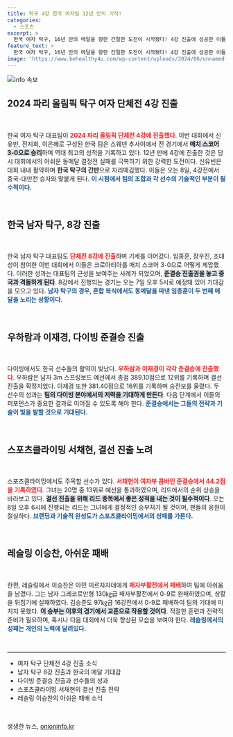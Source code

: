 ```yaml
---
title: 탁구 4강 한국 여자팀 12년 만의 기적!
categories:
  - 스포츠
excerpt: >
  한국 여자 탁구, 16년 만의 메달을 향한 간절한 도전이 시작됐다! 4강 진출에 성공한 이들은 스웨덴을 꺾으며 다음 상대를 기다리고 있다. 남자 탁구와 다이빙 선수들도 연이어 준결승 진출을 노린다!
feature_text: >
  한국 여자 탁구, 16년 만의 메달을 향한 간절한 도전이 시작됐다! 4강 진출에 성공한 이들은 스웨덴을 꺾으며 다음 상대를 기다리고 있다. 남자 탁구와 다이빙 선수들도 연이어 준결승 진출을 노린다!
image: 'https://www.behealthy4u.com/wp-content/uploads/2024/06/unnamed-file.png'
---
```


<p><img src="https://www.behealthy4u.com/wp-content/uploads/2024/06/unnamed-file.png" alt="info 속보" /></p>

<h2 data-ke-size="size26">2024 파리 올림픽 탁구 여자 단체전 4강 진출</h2>

<p data-ke-size="size16">&nbsp;</p>

<p>한국 여자 탁구 대표팀이 <b><span style="color: #ee2323;">2024 파리 올림픽 단체전 4강에 진출했다</span></b>. 이번 대회에서 신유빈, 전지희, 이은혜로 구성된 한국 팀은 스웨덴 추사이에서 전 경기에서 <b><span style="background-color: #21538527;">매치 스코어 3-0으로 승리</span></b>하며 역대 최고의 성적을 기록하고 있다. 12년 만에 4강에 진출한 것은 당시 대회에서의 아쉬운 동메달 결정전 실패를 극복하기 위한 강력한 도전이다. 신유빈은 대회 내내 활약하며 <strong>한국 탁구의 간판</strong>으로 자리매김했다. 이들은 오는 8일, 4강전에서 중국-대만전 승자와 맞붙게 된다. <b><span style="color: #1a5490;">이 시점에서 팀의 조합과 각 선수의 기술적인 부분이 필수적이다.</span></b></p>

<p data-ke-size="size16">&nbsp;</p>

<h2 data-ke-size="size26">한국 남자 탁구, 8강 진출</h2>

<p data-ke-size="size16">&nbsp;</p>

<p>한국 남자 탁구 대표팀도 <b><span style="color: #ee2323;">단체전 8강에 진출</span></b>하며 기세를 이어갔다. 임종훈, 장우진, 조대성이 참여한 이번 대회에서 이들은 크로아티아를 매치 스코어 3-0으로 어떻게 제압했다. 이러한 성과는 대표팀의 근성을 보여주는 사례가 되었으며, <b><span style="background-color: #21538527;">준결승 진출권을 놓고 중국과 격돌하게 된다</span></b>. 8강에서 진행되는 경기는 오는 7일 오후 5시로 예정돼 있어 기대감을 모으고 있다. <b><span style="color: #1a5490;">남자 탁구의 경우, 혼합 복식에서도 동메달을 따낸 임종훈이 두 번째 메달을 노리는 상황이다.</span></b></p>

<p data-ke-size="size16">&nbsp;</p>

<h2 data-ke-size="size26">우하람과 이재경, 다이빙 준결승 진출</h2>

<p data-ke-size="size16">&nbsp;</p>

<p>다이빙에서도 한국 선수들의 활약이 빛났다. <b><span style="color: #ee2323;">우하람과 이재경이 각각 준결승에 진출했다</span></b>. 우하람은 남자 3m 스프링보드 예선에서 총점 389.10점으로 12위를 기록하며 결선 진출을 확정지었다. 이재경 또한 381.40점으로 16위를 기록하며 승전보를 울렸다. 두 선수의 성과는 <b><span style="background-color: #21538527;">팀의 다이빙 분야에서의 저력을 기대하게 만든다</span></b>. 다음 단계에서 이들의 퍼포먼스가 중요한 결과로 이어질 수 있도록 해야 한다. <b><span style="color: #1a5490;">준결승에서는 그들의 전략과 기술이 빛을 발할 것으로 기대된다.</span></b></p>

<p data-ke-size="size16">&nbsp;</p>

<h2 data-ke-size="size26">스포츠클라이밍 서채현, 결선 진출 노려</h2>

<p data-ke-size="size16">&nbsp;</p>

<p>스포츠클라이밍에서도 주목할 선수가 있다. <b><span style="color: #ee2323;">서채현이 여자부 콤바인 준결승에서 44.2점을 기록하였다</span></b>. 그녀는 20명 중 13위로 예선을 통과하였으며, 리드에서의 순위 상승을 바라보고 있다. <b><span style="background-color: #21538527;">결선 진출을 위해 리드 종목에서 좋은 성적을 내는 것이 필수적이다</span></b>. 오는 8일 오후 6시에 진행되는 리드는 그녀에게 결정적인 승부처가 될 것이며, 팬들의 응원이 절실하다. <b><span style="color: #1a5490;">브랜딩과 기술적 완성도가 스포츠클라이밍에서의 성패를 가른다.</span></b></p>

<p data-ke-size="size16">&nbsp;</p>

<h2 data-ke-size="size26">레슬링 이승찬, 아쉬운 패배</h2>

<p data-ke-size="size16">&nbsp;</p>

<p>한편, 레슬링에서 이승찬은 아민 미르자자데에게 <b><span style="color: #ee2323;">패자부활전에서 패배</span></b>하여 팀에 아쉬움을 남겼다. 그는 남자 그레코로만형 130㎏급 패자부활전에서 0-9로 완패하였으며, 상황을 뒤집기에 실패하였다. 김승준도 97㎏급 16강전에서 0-9로 패배하여 팀의 기대에 미치지 못했다. <b><span style="background-color: #21538527;">이 승부는 이후의 경기에서 교훈으로 작용할 것이다</span></b>. 적절한 훈련과 전략적 준비가 필요하며, 혹시나 다음 대회에서 더욱 향상된 모습을 보여야 한다. <b><span style="color: #1a5490;">레슬링에서의 성패는 개인의 노력에 달려있다.</span></b></p>

<p data-ke-size="size16">&nbsp;</p>

<hr>

<ul>
    <li>여자 탁구 단체전 4강 진출 소식</li>
    <li>남자 탁구 8강 진출과 한국의 메달 기대감</li>
    <li>다이빙 준결승 진출과 선수들의 성과</li>
    <li>스포츠클라이밍 서채현의 결선 진출 전략</li>
    <li>레슬링 이승찬의 아쉬운 패배 소식</li>
</ul>

<p data-ke-size="size16">&nbsp;</p>
생생한 뉴스, <a href="https://onioninfo.kr" rel="dofollow">onioninfo.kr</a>


